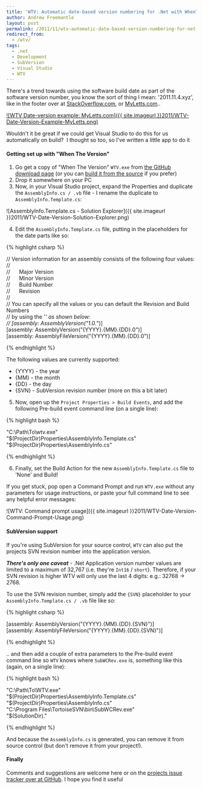 ```yaml
---
title: 'WTV: Automatic date-based version numbering for .Net with WhenTheVersion'
author: Andrew Freemantle
layout: post
permalink: /2011/11/wtv-automatic-date-based-version-numbering-for-net-with-whentheversion/
redirect_from:
  - /wtv/
tags:
  - .net
  - Development
  - SubVersion
  - Visual Studio
  - WTV
---
```

There's a trend towards using the software build date as part of the software version number, you know the sort of thing I mean: '<span class="inline-code">2011.11.4.xyz</span>', like in the footer over at [StackOverflow.com](http://www.stackoverflow.com "StackOverflow.com - Q&A for Programmers"), or [MyLetts.com](http://www.myletts.com "MyLetts.com - Lettings management for private landlords")..

[![WTV Date-version example: MyLetts.com]({{ site.imageurl }}2011/WTV-Date-Version-Example-MyLetts.png)
](http://www.myletts.com "MyLetts.com - Lettings management for private landlords")

Wouldn't it be great if we could get Visual Studio to do this for us automatically on build?  I thought so too, so I've written a little app to do it <i class="fa fa-smile-o"></i>

#### Getting set up with "When The Version"

  1. Go get a copy of "When The Version" `WTV.exe` from [the GitHub download page](https://github.com/AndrewFreemantle/When-The-Version/downloads "When The Version - Download page at GitHub") (or you can [build it from the source](https://github.com/AndrewFreemantle/When-The-Version "When The Version - Source on GitHub") if you prefer)
  2. Drop it somewhere on your PC
  3. Now, in your Visual Studio project, expand the Properties and duplicate the `AssemblyInfo.cs / .vb` file - I rename the duplicate to `AssemblyInfo.Template.cs`:

![AssemblyInfo.Template.cs - Solution Explorer]({{ site.imageurl }}2011/WTV-Date-Version-Solution-Explorer.png)

<ol start="4">
  <li>
    Edit the <code>AssemblyInfo.Template.cs</code> file, putting in the placeholders for the date parts like so:
  </li>
</ol>

{% highlight csharp %}

// Version information for an assembly consists of the following four values:  
//  
//      Major Version  
//      Minor Version  
//      Build Number  
//      Revision  
//  
// You can specify all the values or you can default the Revision and Build Numbers  
// by using the '*' as shown below:  
// [assembly: AssemblyVersion("1.0.*")]  
[assembly: AssemblyVersion("{YYYY}.{MM}.{DD}.0")]  
[assembly: AssemblyFileVersion("{YYYY}.{MM}.{DD}.0")]

{% endhighlight %}

The following values are currently supported:

  * <span class="inline-code">{YYYY}</span> - the year
  * <span class="inline-code">{MM}</span> - the month
  * <span class="inline-code">{DD}</span> - the day
  * <span class="inline-code">{SVN}</span> - SubVersion revision number (more on this a bit later)

<ol start="5">
  <li>
    Now, open up the <code>Project Properties > Build Events</code>, and add the following Pre-build event command line (on a single line):
  </li>
</ol>

{% highlight bash %}

"C:\Path\To\wtv.exe"  
"$(ProjectDir)Properties\AssemblyInfo.Template.cs"  
"$(ProjectDir)Properties\AssemblyInfo.cs"

{% endhighlight %}

<ol start="6">
  <li>
    Finally, set the Build Action for the new <code>AssemblyInfo.Template.cs</code> file to 'None' and Build!
  </li>
</ol>


If you get stuck, pop open a Command Prompt and run `WTV.exe` without any parameters for usage instructions, or paste your full command line to see  any helpful error messages:

![WTV: Command prompt usage]({{ site.imageurl }}2011/WTV-Date-Version-Command-Prompt-Usage.png)


#### SubVersion support

If you're using SubVersion for your source control, `WTV` can also put the projects SVN revision number into the application version.

***There's only one caveat*** - .Net Application version number values are limited to a maximum of 32,767 (i.e. they're `Int16` / `short`). Therefore, if your SVN revision is higher <span class="inline-code">WTV</span> will only use the last 4 digits: e.g.: 32768 -> 2768.

To use the SVN revision number, simply add the `{SVN}` placeholder to your `AssemblyInfo.Template.cs / .vb` file like so:

{% highlight csharp %}

[assembly: AssemblyVersion("{YYYY}.{MM}.{DD}.{SVN}")]  
[assembly: AssemblyFileVersion("{YYYY}.{MM}.{DD}.{SVN}")]

{% endhighlight %}


.. and then add a couple of extra parameters to the Pre-build event command line so `WTV` knows where `SubWCRev.exe` is, something like this (again, on a single line):

{% highlight bash %}

"C:\Path\To\WTV.exe"  
"$(ProjectDir)Properties\AssemblyInfo.Template.cs"  
"$(ProjectDir)Properties\AssemblyInfo.cs"  
"C:\Program Files\TortoiseSVN\bin\SubWCRev.exe"  
"$(SolutionDir)."

{% endhighlight %}

And because the `AssemblyInfo.cs` is generated, you can remove it from source control (but don't remove it from your project!).


#### Finally

Comments and suggestions are welcome here or on the [projects issue tracker over at GitHub](https://github.com/AndrewFreemantle/When-The-Version/issues "WhenTheVersion - Issue tracker at GitHub"). I hope you find it useful <i class="fa fa-smile-o"></i>
